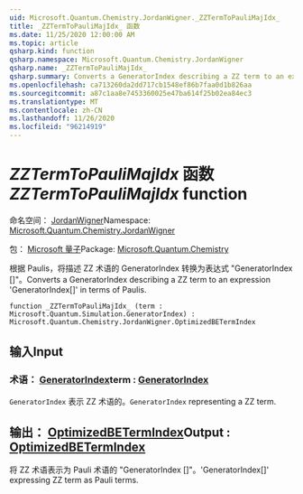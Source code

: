 ```yaml
---
uid: Microsoft.Quantum.Chemistry.JordanWigner._ZZTermToPauliMajIdx_
title: _ZZTermToPauliMajIdx_ 函数
ms.date: 11/25/2020 12:00:00 AM
ms.topic: article
qsharp.kind: function
qsharp.namespace: Microsoft.Quantum.Chemistry.JordanWigner
qsharp.name: _ZZTermToPauliMajIdx_
qsharp.summary: Converts a GeneratorIndex describing a ZZ term to an expression 'GeneratorIndex[]' in terms of Paulis.
ms.openlocfilehash: ca713260da2dd717cb1548ef86b7faa0d1b826aa
ms.sourcegitcommit: a87c1aa8e7453360025e47ba614f25b02ea84ec3
ms.translationtype: MT
ms.contentlocale: zh-CN
ms.lasthandoff: 11/26/2020
ms.locfileid: "96214919"
---
```

# <a name="_zztermtopaulimajidx_-function"></a><span data-ttu-id="5631a-102">_ZZTermToPauliMajIdx_ 函数</span><span class="sxs-lookup"><span data-stu-id="5631a-102">_ZZTermToPauliMajIdx_ function</span></span>

<span data-ttu-id="5631a-103">命名空间： [JordanWigner](xref:Microsoft.Quantum.Chemistry.JordanWigner)</span><span class="sxs-lookup"><span data-stu-id="5631a-103">Namespace: [Microsoft.Quantum.Chemistry.JordanWigner](xref:Microsoft.Quantum.Chemistry.JordanWigner)</span></span>

<span data-ttu-id="5631a-104">包： [Microsoft 量子](https://nuget.org/packages/Microsoft.Quantum.Chemistry)</span><span class="sxs-lookup"><span data-stu-id="5631a-104">Package: [Microsoft.Quantum.Chemistry](https://nuget.org/packages/Microsoft.Quantum.Chemistry)</span></span>


<span data-ttu-id="5631a-105">根据 Paulis，将描述 ZZ 术语的 GeneratorIndex 转换为表达式 "GeneratorIndex []"。</span><span class="sxs-lookup"><span data-stu-id="5631a-105">Converts a GeneratorIndex describing a ZZ term to an expression 'GeneratorIndex[]' in terms of Paulis.</span></span>

```qsharp
function _ZZTermToPauliMajIdx_ (term : Microsoft.Quantum.Simulation.GeneratorIndex) : Microsoft.Quantum.Chemistry.JordanWigner.OptimizedBETermIndex
```


## <a name="input"></a><span data-ttu-id="5631a-106">输入</span><span class="sxs-lookup"><span data-stu-id="5631a-106">Input</span></span>

### <a name="term--generatorindex"></a><span data-ttu-id="5631a-107">术语： [GeneratorIndex](xref:Microsoft.Quantum.Simulation.GeneratorIndex)</span><span class="sxs-lookup"><span data-stu-id="5631a-107">term : [GeneratorIndex](xref:Microsoft.Quantum.Simulation.GeneratorIndex)</span></span>

<span data-ttu-id="5631a-108">`GeneratorIndex` 表示 ZZ 术语的。</span><span class="sxs-lookup"><span data-stu-id="5631a-108">`GeneratorIndex` representing a ZZ term.</span></span>



## <a name="output--optimizedbetermindex"></a><span data-ttu-id="5631a-109">输出： [OptimizedBETermIndex](xref:Microsoft.Quantum.Chemistry.JordanWigner.OptimizedBETermIndex)</span><span class="sxs-lookup"><span data-stu-id="5631a-109">Output : [OptimizedBETermIndex](xref:Microsoft.Quantum.Chemistry.JordanWigner.OptimizedBETermIndex)</span></span>

<span data-ttu-id="5631a-110">将 ZZ 术语表示为 Pauli 术语的 "GeneratorIndex []"。</span><span class="sxs-lookup"><span data-stu-id="5631a-110">'GeneratorIndex[]' expressing ZZ term as Pauli terms.</span></span>